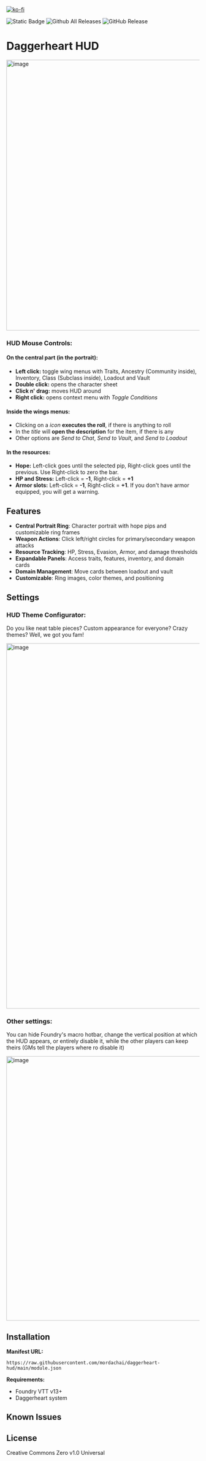 [![ko-fi](https://ko-fi.com/img/githubbutton_sm.svg)](https://ko-fi.com/W7W01A1ZN1)

![Static Badge](https://img.shields.io/badge/Foundry_VTT-13-red?style=for-the-badge) ![Github All Releases](https://img.shields.io/github/downloads/mordachai/daggerheart-hud/total.svg?style=for-the-badge) ![GitHub Release](https://img.shields.io/github/v/release/mordachai/daggerheart-hud?display_name=release&style=for-the-badge&label=Current%20version)

# Daggerheart HUD

<img width="1220" height="706" alt="image" src="https://github.com/user-attachments/assets/9c685e9b-39bb-4d2e-a282-ea7ff6af866f" />

### HUD Mouse Controls:

#### On the central part (in the portrait):

- **Left click:** toggle wing menus with Traits, Ancestry (Community inside), Inventory, Class (Subclass inside), Loadout and Vault
- **Double click:** opens the character sheet
- **Click n' drag:** moves HUD around
- **Right click:** opens context menu with _Toggle Conditions_

#### Inside the wings menus:

- Clicking on a _icon_ **executes the roll**, if there is anything to roll
- In the _title_ will **open the description** for the item, if there is any
- Other options are _Send to Chat_, _Send to Vault_, and _Send to Loadout_

#### In the resources:

- **Hope:** Left-click goes until the selected pip, Right-click goes until the previous. Use Right-click to zero the bar.
- **HP and Stress:** Left-click = **-1**, Right-click = **+1**
- **Armor slots:** Left-click = **-1**, Right-click = **+1**. If you don't have armor equipped, you will get a warning. 

## Features

- **Central Portrait Ring**: Character portrait with hope pips and customizable ring frames
- **Weapon Actions**: Click left/right circles for primary/secondary weapon attacks
- **Resource Tracking**: HP, Stress, Evasion, Armor, and damage thresholds
- **Expandable Panels**: Access traits, features, inventory, and domain cards
- **Domain Management**: Move cards between loadout and vault
- **Customizable**: Ring images, color themes, and positioning

## Settings

### HUD Theme Configurator:
Do you like neat table pieces? Custom appearance for everyone? Crazy themes? Well, we got you fam!

<img width="863" height="953" alt="image" src="https://github.com/user-attachments/assets/cd133071-b3a4-425c-8372-26358335f40a" />

### Other settings:
You can hide Foundry's macro hotbar, change the vertical position at which the HUD appears, or entirely disable it, while the other players can keep theirs (GMs tell the players where ro disable it)

<img width="789" height="690" alt="image" src="https://github.com/user-attachments/assets/e13ea1d6-726b-4cf4-9b3a-1c73011bfed0" />

## Installation

**Manifest URL:**
```
https://raw.githubusercontent.com/mordachai/daggerheart-hud/main/module.json
```

**Requirements:**
- Foundry VTT v13+
- Daggerheart system

## Known Issues


## License

Creative Commons Zero v1.0 Universal
